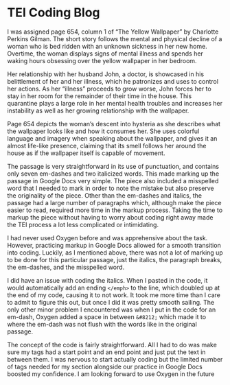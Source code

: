 # TEI Coding Blog




I was assigned page 654, column 1 of “The Yellow Wallpaper” by Charlotte Perkins Gilman. The short story follows the mental and physical decline of a woman who is bed ridden with an unknown sickness in her new home. Overtime, the woman displays signs of mental illness and spends her waking hours obsessing over the yellow wallpaper in her bedroom. 

Her relationship with her husband John, a doctor, is showcased in his belittlement of her and her illness, which he patronizes and uses to control her actions. As her “illness” proceeds to grow worse, John forces her to stay in her room for the remainder of their time in the house. This quarantine plays a large role in her mental health troubles and increases her instability as well as her growing relationship with the wallpaper.

Page 654 depicts the woman’s descent into hysteria as she describes what the wallpaper looks like and how it consumes her. She uses colorful language and imagery when speaking about the wallpaper, and gives it an almost life-like presence, claiming that its smell follows her around the house as if the wallpaper itself is capable of movement.

The passage is very straightforward in its use of punctuation, and contains only seven em-dashes and two italicized words. This made marking up the passage in Google Docs very simple. The piece also included a misspelled word that I needed to mark in order to note the mistake but also preserve the originality of the piece. Other than the em-dashes and italics, the passage had a large number of paragraphs which, although make the piece easier to read, required more time in the markup process. Taking the time to markup the piece without having to worry about coding right away made the TEI process a lot less complicated or intimidating.
	
I had never used Oxygen before and was apprehensive about the task. However, practicing markup in Google Docs allowed for a smooth transition into coding. Luckily, as I mentioned above, there was not a lot of marking up to be done for this particular passage, just the italics, the paragraph breaks, the em-dashes, and the misspelled word. 

I did have an issue with coding the italics. When I pasted in the code, it would automatically add an ending ```</emph>``` to the line, which doubled up at the end of my code, causing it to not work. It took me more time than I care to admit to figure this out, but once I did it was pretty smooth sailing. The only other minor problem I encountered was when I put in the code for an em-dash, Oxygen added a space in between ```&#8212;``` which made it to where the em-dash was not flush with the words like in the original passage. 

The concept of the code is fairly straightforward. All I had to do was make sure my tags had a start point and an end point and just put the text in between them. I was nervous to start actually coding but the limited number of tags needed for my section alongside our practice in Google Docs boosted my confidence. I am looking forward to use Oxygen in the future
